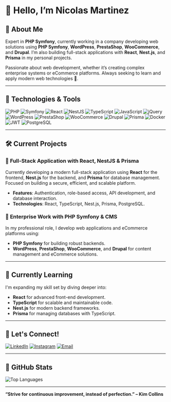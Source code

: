 # 👋 Hello, I’m Nicolas Martinez

## 🌟 About Me
Expert in **PHP Symfony**, currently working in a company developing web solutions using **PHP Symfony**, **WordPress**, **PrestaShop**, **WooCommerce**, and **Drupal**. I’m also building full-stack applications with **React**, **Nest.js**, and **Prisma** in my personal projects.

Passionate about web development, whether it’s creating complex enterprise systems or eCommerce platforms. Always seeking to learn and apply modern web technologies 🚀.

---

## 🚀 Technologies & Tools

![PHP](https://img.shields.io/badge/PHP-777BB4?style=for-the-badge&logo=php&logoColor=white)
![Symfony](https://img.shields.io/badge/Symfony-000000?style=for-the-badge&logo=symfony&logoColor=white)
![React](https://img.shields.io/badge/React-61DAFB?style=for-the-badge&logo=react&logoColor=white)
![NestJS](https://img.shields.io/badge/NestJS-E0234E?style=for-the-badge&logo=nestjs&logoColor=white)
![TypeScript](https://img.shields.io/badge/TypeScript-007ACC?style=for-the-badge&logo=typescript&logoColor=white)
![JavaScript](https://img.shields.io/badge/JavaScript-F7DF1E?style=for-the-badge&logo=javascript&logoColor=black)
![jQuery](https://img.shields.io/badge/jQuery-0769AD?style=for-the-badge&logo=jquery&logoColor=white)
![WordPress](https://img.shields.io/badge/WordPress-21759B?style=for-the-badge&logo=wordpress&logoColor=white)
![PrestaShop](https://img.shields.io/badge/PrestaShop-DF0067?style=for-the-badge&logo=prestashop&logoColor=white)
![WooCommerce](https://img.shields.io/badge/WooCommerce-96588A?style=for-the-badge&logo=woocommerce&logoColor=white)
![Drupal](https://img.shields.io/badge/Drupal-0678BE?style=for-the-badge&logo=drupal&logoColor=white)
![Prisma](https://img.shields.io/badge/Prisma-2D3748?style=for-the-badge&logo=prisma&logoColor=white)
![Docker](https://img.shields.io/badge/Docker-2496ED?style=for-the-badge&logo=docker&logoColor=white)
![JWT](https://img.shields.io/badge/JWT-000000?style=for-the-badge&logo=JSON%20web%20tokens)
![PostgreSQL](https://img.shields.io/badge/PostgreSQL-4169E1?style=for-the-badge&logo=postgresql&logoColor=white)


---

## 🛠️ Current Projects
### 🔐 **Full-Stack Application with React, NestJS & Prisma**
Currently developing a modern full-stack application using **React** for the frontend, **Nest.js** for the backend, and **Prisma** for database management. Focused on building a secure, efficient, and scalable platform.

- **Features**: Authentication, role-based access, API development, and database interaction.
- **Technologies**: React, TypeScript, Nest.js, Prisma, PostgreSQL.

### 💼 **Enterprise Work with PHP Symfony & CMS**
In my professional role, I develop web applications and eCommerce platforms using:
- **PHP Symfony** for building robust backends.
- **WordPress**, **PrestaShop**, **WooCommerce**, and **Drupal** for content management and eCommerce solutions.

---

## 🧠 Currently Learning
I'm expanding my skill set by diving deeper into:
- **React** for advanced front-end development.
- **TypeScript** for scalable and maintainable code.
- **Nest.js** for modern backend frameworks.
- **Prisma** for managing databases with TypeScript.

---

## 💬 Let's Connect!
[![LinkedIn](https://img.shields.io/badge/LinkedIn-0077B5?style=for-the-badge&logo=linkedin&logoColor=white)](https://www.linkedin.com/in/nicolas-martinez-ba9286265)
[![Instagram](https://img.shields.io/badge/Instagram-E4405F?style=for-the-badge&logo=instagram&logoColor=white)](https://www.instagram.com/nicolas_martinez_13)
[![Email](https://img.shields.io/badge/Email-D14836?style=for-the-badge&logo=gmail&logoColor=white)](mailto:martinez.nicolas13320@gmail.com)

---

## 🎨 GitHub Stats

![Top Languages](https://github-readme-stats.vercel.app/api/top-langs/?username=Nico13M&layout=compact&theme=radical)

---

**“Strive for continuous improvement, instead of perfection.” – Kim Collins**
